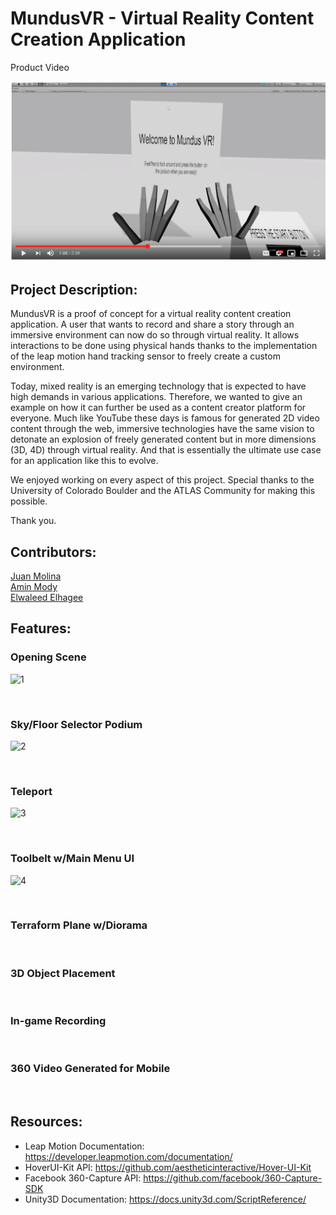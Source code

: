 # MundusVR - Virtual Reality Content Creation Application

Product Video

[![IMAGE ALT TEXT](https://github.com/Jamolinaesca/Jamolinaesca.github.io/blob/master/Pictures/capture.png)](https://www.youtube.com/watch?v=OyOBLKf3_8k&t=7s "MundusVR")
<br>


## Project Description:

MundusVR is a proof of concept for a virtual reality content creation application. A user that wants to record and share a story through an immersive environment can now do so through virtual reality. It allows interactions to be done using physical hands thanks to the implementation of the leap motion hand tracking sensor to freely create a custom environment.

Today, mixed reality is an emerging technology that is expected to have high demands in various applications. Therefore, we wanted to give an example on how it can further be used as a content creator platform for everyone. Much like YouTube these days is famous for generated 2D video content through the web, immersive technologies have the same vision to detonate an explosion of freely generated content but in more dimensions (3D, 4D) through virtual reality. And that is essentially the ultimate use case for an application like this to evolve.

We enjoyed working on every aspect of this project. Special thanks to the University of Colorado Boulder and the ATLAS Community for making this possible.

Thank you.

## Contributors:

[Juan Molina](https://jamolinaescalante.myportfolio.com/) <br> [Amin Mody]() <br> [Elwaleed Elhagee]()

## Features:

### Opening Scene

![1](https://media.giphy.com/media/ftkFcrqX5VueRmhCD5/giphy.gif)

<br>

### Sky/Floor Selector Podium

![2](https://media.giphy.com/media/eNGFCaudCxAgLqsSMh/giphy.gif)

<br>

### Teleport

![3](https://media.giphy.com/media/iCjWksOnPhyxTpnuaN/giphy.gif)

<br>

### Toolbelt w/Main Menu UI

![4](https://media.giphy.com/media/QAySInCLLyjTc9txcF/giphy.gif)

<br>

### Terraform Plane w/Diorama

<br>

### 3D Object Placement

<br>

### In-game Recording

<br>

### 360 Video Generated for Mobile

<br>

## Resources:

* Leap Motion Documentation: https://developer.leapmotion.com/documentation/
* HoverUI-Kit API: https://github.com/aestheticinteractive/Hover-UI-Kit
* Facebook 360-Capture API: https://github.com/facebook/360-Capture-SDK
* Unity3D Documentation: https://docs.unity3d.com/ScriptReference/
